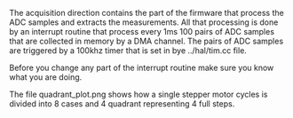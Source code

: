The acquisition direction contains the part of the firmware that 
process the ADC samples and extracts the measurements. All that processing
is done by an interrupt routine that process every 1ms 100 pairs of 
ADC samples that are collected in memory by a DMA channel. The pairs of ADC
samples are triggered by a 100khz timer that is set in bye ../hal/tim.cc file.

Before you change any part of the interrupt routine make sure you know
what you are doing.

The file quadrant_plot.png shows how a single stepper motor cycles
is divided into 8 cases and 4 quadrant representing 4 full steps.